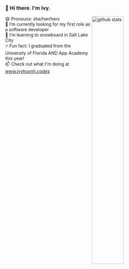 ### 👋 Hi there. I'm Ivy. <br>

<img src="https://github-readme-stats.vercel.app/api?username=WellHelloIvy&show_icons=true&theme=gotham" alt="github stats" width="45%" align="right"/>

😄 Pronouns: she/her/hers <br>
🔭 I’m currently looking for my first role as a software developer <br>
🌱 I’m learning to snowboard in Salt Lake City <br>
⚡ Fun fact: I graduated from the University of Florida AND App Academy this year! <br>
📫 Check out what I'm doing at www.ivyhuynh.codes <br>
